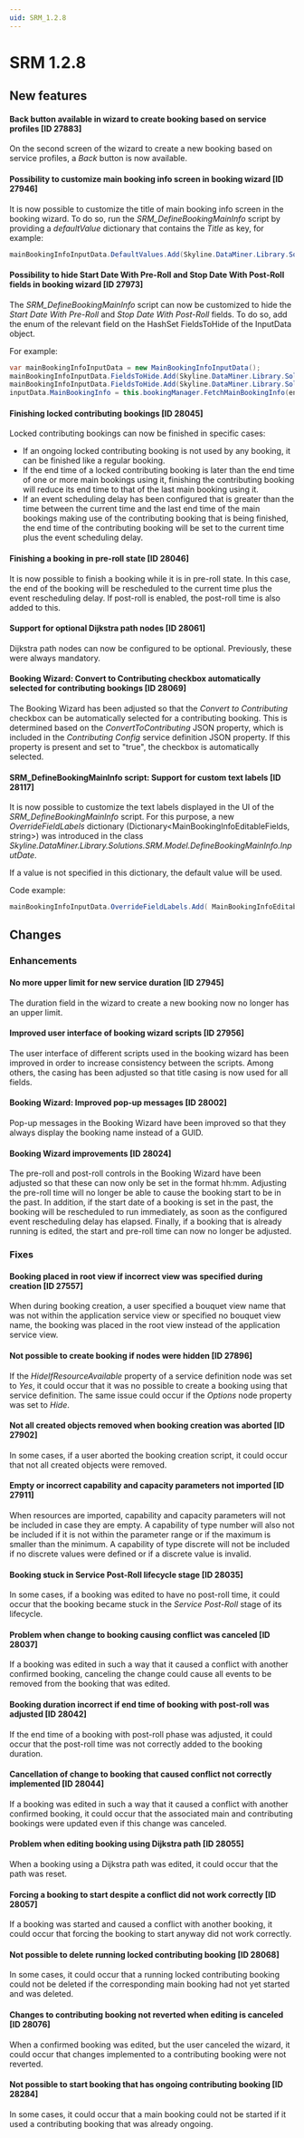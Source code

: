 ```yaml
---
uid: SRM_1.2.8
---
```


# SRM 1.2.8

## New features

#### Back button available in wizard to create booking based on service profiles \[ID 27883\]

On the second screen of the wizard to create a new booking based on service profiles, a *Back* button is now available.

#### Possibility to customize main booking info screen in booking wizard \[ID 27946\]

It is now possible to customize the title of main booking info screen in the booking wizard. To do so, run the *SRM_DefineBookingMainInfo* script by providing a *defaultValue* dictionary that contains the *Title* as key, for example:

```csharp
mainBookingInfoInputData.DefaultValues.Add(Skyline.DataMiner.Library.Solutions.SRM.Model.DefineBookingMainInfo.MainBookingInfoEditableFields.Title, "Custom Title");
```

#### Possibility to hide Start Date With Pre-Roll and Stop Date With Post-Roll fields in booking wizard \[ID 27973\]

The *SRM_DefineBookingMainInfo* script can now be customized to hide the *Start Date With Pre-Roll* and *Stop Date With Post-Roll* fields. To do so, add the enum of the relevant field on the HashSet FieldsToHide of the InputData object.

For example:

```csharp
var mainBookingInfoInputData = new MainBookingInfoInputData();
mainBookingInfoInputData.FieldsToHide.Add(Skyline.DataMiner.Library.Solutions.SRM.Model.DefineBookingMainInfo.MainBookingInfoEditableFields.EndDateWithPostRoll);
mainBookingInfoInputData.FieldsToHide.Add(Skyline.DataMiner.Library.Solutions.SRM.Model.DefineBookingMainInfo.MainBookingInfoEditableFields.StartDateWithPreRoll);
inputData.MainBookingInfo = this.bookingManager.FetchMainBookingInfo(engine, mainBookingInfoInputData);
```

#### Finishing locked contributing bookings \[ID 28045\]

Locked contributing bookings can now be finished in specific cases:

- If an ongoing locked contributing booking is not used by any booking, it can be finished like a regular booking.
- If the end time of a locked contributing booking is later than the end time of one or more main bookings using it, finishing the contributing booking will reduce its end time to that of the last main booking using it.
- If an event scheduling delay has been configured that is greater than the time between the current time and the last end time of the main bookings making use of the contributing booking that is being finished, the end time of the contributing booking will be set to the current time plus the event scheduling delay.

#### Finishing a booking in pre-roll state \[ID 28046\]

It is now possible to finish a booking while it is in pre-roll state. In this case, the end of the booking will be rescheduled to the current time plus the event rescheduling delay. If post-roll is enabled, the post-roll time is also added to this.

#### Support for optional Dijkstra path nodes \[ID 28061\]

Dijkstra path nodes can now be configured to be optional. Previously, these were always mandatory.

#### Booking Wizard: Convert to Contributing checkbox automatically selected for contributing bookings \[ID 28069\]

The Booking Wizard has been adjusted so that the *Convert to Contributing* checkbox can be automatically selected for a contributing booking. This is determined based on the *ConvertToContributing* JSON property, which is included in the *Contributing Config* service definition JSON property. If this property is present and set to "true", the checkbox is automatically selected.

#### SRM_DefineBookingMainInfo script: Support for custom text labels \[ID 28117\]

It is now possible to customize the text labels displayed in the UI of the *SRM_DefineBookingMainInfo* script. For this purpose, a new *OverrideFieldLabels* dictionary (Dictionary\<MainBookingInfoEditableFields, string>) was introduced in the class *Skyline.DataMiner.Library.Solutions.SRM.Model.DefineBookingMainInfo.InputDate*.

If a value is not specified in this dictionary, the default value will be used.

Code example:

```csharp
mainBookingInfoInputData.OverrideFieldLabels.Add( MainBookingInfoEditableFields.BouquetViewName, "A Different Bouquet View Name" );
```

## Changes

### Enhancements

#### No more upper limit for new service duration \[ID 27945\]

The duration field in the wizard to create a new booking now no longer has an upper limit.

#### Improved user interface of booking wizard scripts \[ID 27956\]

The user interface of different scripts used in the booking wizard has been improved in order to increase consistency between the scripts. Among others, the casing has been adjusted so that title casing is now used for all fields.

#### Booking Wizard: Improved pop-up messages \[ID 28002\]

Pop-up messages in the Booking Wizard have been improved so that they always display the booking name instead of a GUID.

#### Booking Wizard improvements \[ID 28024\]

The pre-roll and post-roll controls in the Booking Wizard have been adjusted so that these can now only be set in the format hh:mm. Adjusting the pre-roll time will no longer be able to cause the booking start to be in the past. In addition, if the start date of a booking is set in the past, the booking will be rescheduled to run immediately, as soon as the configured event rescheduling delay has elapsed. Finally, if a booking that is already running is edited, the start and pre-roll time can now no longer be adjusted.

### Fixes

#### Booking placed in root view if incorrect view was specified during creation \[ID 27557\]

When during booking creation, a user specified a bouquet view name that was not within the application service view or specified no bouquet view name, the booking was placed in the root view instead of the application service view.

#### Not possible to create booking if nodes were hidden \[ID 27896\]

If the *HideIfResourceAvailable* property of a service definition node was set to *Yes*, it could occur that it was no possible to create a booking using that service definition. The same issue could occur if the *Options* node property was set to *Hide*.

#### Not all created objects removed when booking creation was aborted \[ID 27902\]

In some cases, if a user aborted the booking creation script, it could occur that not all created objects were removed.

#### Empty or incorrect capability and capacity parameters not imported \[ID 27911\]

When resources are imported, capability and capacity parameters will not be included in case they are empty. A capability of type number will also not be included if it is not within the parameter range or if the maximum is smaller than the minimum. A capability of type discrete will not be included if no discrete values were defined or if a discrete value is invalid.

#### Booking stuck in Service Post-Roll lifecycle stage \[ID 28035\]

In some cases, if a booking was edited to have no post-roll time, it could occur that the booking became stuck in the *Service Post-Roll* stage of its lifecycle.

#### Problem when change to booking causing conflict was canceled \[ID 28037\]

If a booking was edited in such a way that it caused a conflict with another confirmed booking, canceling the change could cause all events to be removed from the booking that was edited.

#### Booking duration incorrect if end time of booking with post-roll was adjusted \[ID 28042\]

If the end time of a booking with post-roll phase was adjusted, it could occur that the post-roll time was not correctly added to the booking duration.

#### Cancellation of change to booking that caused conflict not correctly implemented \[ID 28044\]

If a booking was edited in such a way that it caused a conflict with another confirmed booking, it could occur that the associated main and contributing bookings were updated even if this change was canceled.

#### Problem when editing booking using Dijkstra path \[ID 28055\]

When a booking using a Dijkstra path was edited, it could occur that the path was reset.

#### Forcing a booking to start despite a conflict did not work correctly \[ID 28057\]

If a booking was started and caused a conflict with another booking, it could occur that forcing the booking to start anyway did not work correctly.

#### Not possible to delete running locked contributing booking \[ID 28068\]

In some cases, it could occur that a running locked contributing booking could not be deleted if the corresponding main booking had not yet started and was deleted.

#### Changes to contributing booking not reverted when editing is canceled \[ID 28076\]

When a confirmed booking was edited, but the user canceled the wizard, it could occur that changes implemented to a contributing booking were not reverted.

#### Not possible to start booking that has ongoing contributing booking \[ID 28284\]

In some cases, it could occur that a main booking could not be started if it used a contributing booking that was already ongoing.
